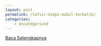 ```yaml
---
layout: post
permalink: /tafsir-mimpi-mobil-terbalik/
categories:
    - Uncategorized
---
```


[Baca Selengkapnya](/06)